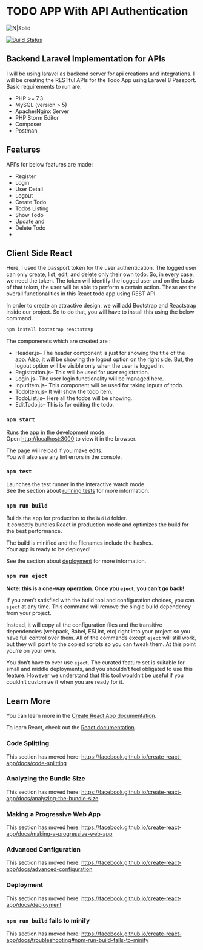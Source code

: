 # TODO APP With API Authentication


![N|Solid](https://f.hubspotusercontent40.net/hub/2978594/hubfs/vfairs_logo%20(1).png?width=108&height=108)

[![Build Status](https://travis-ci.org/joemccann/dillinger.svg?branch=master)](https://travis-ci.org/joemccann/dillinger)

## Backend Laravel Implementation for APIs
I will be using laravel as backend server for api creations and integrations.  I will be creating the RESTful APIs for the Todo App using Laravel 8 Passport. 
Basic requirements to run are:
- PHP >= 7.3
- MySQL (version > 5)
- Apache/Nginx Server
- PHP Storm Editor
- Composer
- Postman

## Features
API's for below features are made:
- Register
- Login
- User Detail
- Logout
- Create Todo
- Todos Listing
- Show Todo
- Update and
- Delete Todo
- 
## Client Side React 

Here, I used the passport token for the user authentication. The logged user can only create, list, edit, and delete only their own todo. So, in every case, we need the token. The token will identify the logged user and on the basis of that token, the user will be able to perform a certain action. These are the overall functionalities in this React todo app using REST API.

In order to create an attractive design, we will add Bootstrap and Reactstrap inside our project. So to do that, you will have to install this using the below command.

```sh
npm install bootstrap reactstrap
```
The componenets which are created are :

- Header.js– The header component is just for showing the title of the app. Also, it will be showing the logout option on the right side. But, the logout option will be visible only when the user is logged in.
- Registration.js– This will be used for user registration.
- Login.js– The user login functionality will be managed here.
- InputItem.js– This component will be used for taking inputs of todo.
- TodoItem.js– It will show the todo item.
- TodoList.js– Here all the todos will be showing.
- EditTodo.js– This is for editing the todo.



### `npm start`

Runs the app in the development mode.<br />
Open [http://localhost:3000](http://localhost:3000) to view it in the browser.

The page will reload if you make edits.<br />
You will also see any lint errors in the console.

### `npm test`

Launches the test runner in the interactive watch mode.<br />
See the section about [running tests](https://facebook.github.io/create-react-app/docs/running-tests) for more information.

### `npm run build`

Builds the app for production to the `build` folder.<br />
It correctly bundles React in production mode and optimizes the build for the best performance.

The build is minified and the filenames include the hashes.<br />
Your app is ready to be deployed!

See the section about [deployment](https://facebook.github.io/create-react-app/docs/deployment) for more information.

### `npm run eject`

**Note: this is a one-way operation. Once you `eject`, you can’t go back!**

If you aren’t satisfied with the build tool and configuration choices, you can `eject` at any time. This command will remove the single build dependency from your project.

Instead, it will copy all the configuration files and the transitive dependencies (webpack, Babel, ESLint, etc) right into your project so you have full control over them. All of the commands except `eject` will still work, but they will point to the copied scripts so you can tweak them. At this point you’re on your own.

You don’t have to ever use `eject`. The curated feature set is suitable for small and middle deployments, and you shouldn’t feel obligated to use this feature. However we understand that this tool wouldn’t be useful if you couldn’t customize it when you are ready for it.

## Learn More

You can learn more in the [Create React App documentation](https://facebook.github.io/create-react-app/docs/getting-started).

To learn React, check out the [React documentation](https://reactjs.org/).

### Code Splitting

This section has moved here: https://facebook.github.io/create-react-app/docs/code-splitting

### Analyzing the Bundle Size

This section has moved here: https://facebook.github.io/create-react-app/docs/analyzing-the-bundle-size

### Making a Progressive Web App

This section has moved here: https://facebook.github.io/create-react-app/docs/making-a-progressive-web-app

### Advanced Configuration

This section has moved here: https://facebook.github.io/create-react-app/docs/advanced-configuration

### Deployment

This section has moved here: https://facebook.github.io/create-react-app/docs/deployment

### `npm run build` fails to minify

This section has moved here: https://facebook.github.io/create-react-app/docs/troubleshooting#npm-run-build-fails-to-minify
